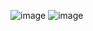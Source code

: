 ![image](https://github.com/user-attachments/assets/78d3a2d8-a62e-45fc-9641-bd566647b752)
![image](https://github.com/user-attachments/assets/5b255862-bccd-413e-bd65-06dafa7049d5)
